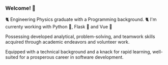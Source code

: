 ### Welcome! 👋

🐈 Engineering Physics graduate with a Programming background. 🐈
I'm currenty working with Python 🐍, Flask 🧪 and Vue 💚

Possessing developed analytical, problem-solving, and teamwork skills acquired through academic endeavors and volunteer work.

Equipped with a technical background and a knack for rapid learning, well-suited for a prosperous career in software development.
<!--
**FrunzyR/FrunzyR** is a ✨ _special_ ✨ repository because its `README.md` (this file) appears on your GitHub profile.

Here are some ideas to get you started:

- 🔭 I’m currently working on ...
- 🌱 I’m currently learning ...
- 👯 I’m looking to collaborate on ...
- 🤔 I’m looking for help with ...
- 💬 Ask me about ...
- 📫 How to reach me: ...
- 😄 Pronouns: ...
- ⚡ Fun fact: ...
-->
